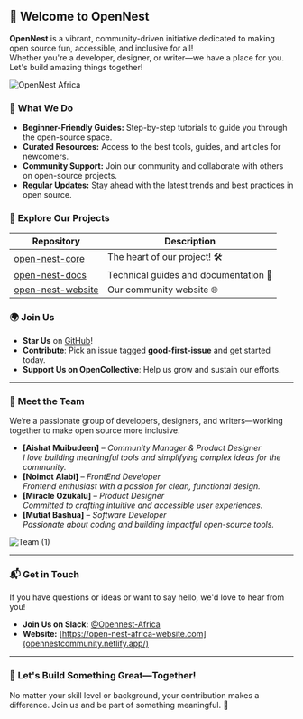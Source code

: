 ## 🏡 **Welcome to OpenNest**  

**OpenNest** is a vibrant, community-driven initiative dedicated to making open source fun, accessible, and inclusive for all!  
Whether you're a developer, designer, or writer—we have a place for you. Let's build amazing things together!

![OpenNest Africa](https://github.com/user-attachments/assets/6a641175-18b8-4247-b763-94e763e8a34d)


### 🌟 **What We Do**  
- **Beginner-Friendly Guides:** Step-by-step tutorials to guide you through the open-source space.  
- **Curated Resources:** Access to the best tools, guides, and articles for newcomers.  
- **Community Support:** Join our community and collaborate with others on open-source projects.
- **Regular Updates:** Stay ahead with the latest trends and best practices in open source.

### 🔗 **Explore Our Projects**  
| Repository        | Description                       |  
|-------------------|-----------------------------------|  
| [open-nest-core](https://github.com/open-nest-africa-org/open-nest-africa) | The heart of our project! 🛠 |  
| [open-nest-docs](https://github.com/open-nest-africa/open-nest-docs) | Technical guides and documentation 📖 |  
| [open-nest-website](https://github.com/your-org/open-nest-website) | Our community website 🌐 |  

### 🌍 **Join Us**  
- **Star Us** on [GitHub](https://github.com/your-org)!
- **Contribute**: Pick an issue tagged **good-first-issue** and get started today.
- **Support Us on OpenCollective**: Help us grow and sustain our efforts.  

---

### 👫 **Meet the Team**  
We’re a passionate group of developers, designers, and writers—working together to make open source more inclusive.  

- **[Aishat Muibudeen]** – *Community Manager & Product Designer*  
  _I love building meaningful tools and simplifying complex ideas for the community._  
- **[Noimot Alabi]** – *FrontEnd Developer*  
  _Frontend enthusiast with a passion for clean, functional design._
- **[Miracle Ozukalu]** – *Product Designer*  
  _Committed to crafting intuitive and accessible user experiences._
- **[Mutiat Bashua]** – *Software Developer*  
  _Passionate about coding and building impactful open-source tools._

![Team (1)](https://github.com/user-attachments/assets/14e47e49-d2c3-4d26-bab8-e788a0efef6a)


---

### 📬 **Get in Touch**  
If you have questions or ideas or want to say hello, we'd love to hear from you!  

- **Join Us on Slack:** [@Opennest-Africa](https://X.com/OpenNest-Africa)  
- **Website:** [https://open-nest-africa-website.com](opennestcommunity.netlify.app/)  

---

### 🎉 **Let's Build Something Great—Together!** 
No matter your skill level or background, your contribution makes a difference. Join us and be part of something meaningful. 🌻
